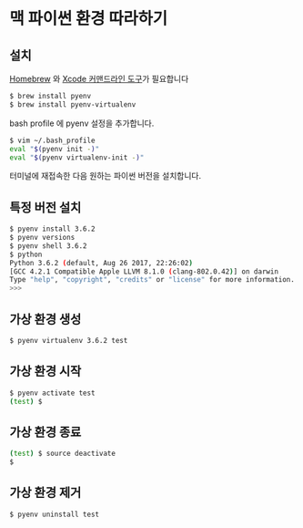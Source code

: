 # 맥 파이썬 환경 따라하기

## 설치 

[Homebrew](/mac_package_mgr_homebrew) 와 [Xcode 커맨드라인 도구](/mac_xcode_command_line)가 필요합니다

```bash
$ brew install pyenv
$ brew install pyenv-virtualenv
```

bash profile 에 pyenv 설정을 추가합니다.

```bash
$ vim ~/.bash_profile
eval "$(pyenv init -)"
eval "$(pyenv virtualenv-init -)"
```

터미널에 재접속한 다음 원하는 파이썬 버전을 설치합니다.

## 특정 버전 설치

```bash
$ pyenv install 3.6.2 
$ pyenv versions
$ pyenv shell 3.6.2
$ python
Python 3.6.2 (default, Aug 26 2017, 22:26:02) 
[GCC 4.2.1 Compatible Apple LLVM 8.1.0 (clang-802.0.42)] on darwin
Type "help", "copyright", "credits" or "license" for more information.
>>>
```

## 가상 환경 생성

```bash
$ pyenv virtualenv 3.6.2 test
```

## 가상 환경 시작

```bash
$ pyenv activate test
(test) $
```

## 가상 환경 종료

```bash
(test) $ source deactivate
$
```

## 가상 환경 제거

```bash
$ pyenv uninstall test
```
